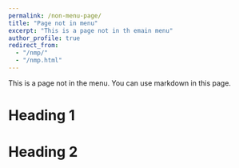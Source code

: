 ```yaml
---
permalink: /non-menu-page/
title: "Page not in menu"
excerpt: "This is a page not in th emain menu"
author_profile: true
redirect_from: 
  - "/nmp/"
  - "/nmp.html"
---
```




This is a page not in the menu. You can use markdown in this page.

Heading 1
======

Heading 2
======

